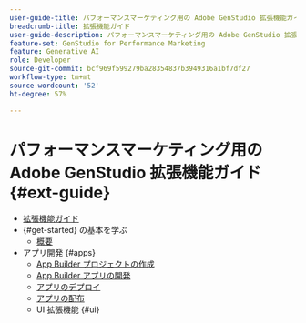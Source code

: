 ```yaml
---
user-guide-title: パフォーマンスマーケティング用の Adobe GenStudio 拡張機能ガイド
breadcrumb-title: 拡張機能ガイド
user-guide-description: パフォーマンスマーケティング用の Adobe GenStudio 拡張機能フレームワークの機能を探索します。
feature-set: GenStudio for Performance Marketing
feature: Generative AI
role: Developer
source-git-commit: bcf969f599279ba28354837b3949316a1bf7df27
workflow-type: tm+mt
source-wordcount: '52'
ht-degree: 57%

---
```



# パフォーマンスマーケティング用の Adobe GenStudio 拡張機能ガイド {#ext-guide}

+ [拡張機能ガイド](home.md)
+ {#get-started} の基本を学ぶ
   + [概要](overview.md)
+ アプリ開発 {#apps}
   + [App Builder プロジェクトの作成](create-project.md)
   + [App Builder アプリの開発](create-app.md)
   + [アプリのデプロイ](deploy-app.md)
   + [アプリの配布](distribute-app.md)
   + UI 拡張機能 {#ui}

